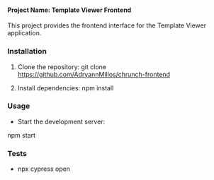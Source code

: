 #### Project Name: Template Viewer Frontend

This project provides the frontend interface for the Template Viewer application.

### Installation

1. Clone the repository:
  git clone https://github.com/AdryannMillos/chrunch-frontend

2. Install dependencies:
   npm install

### Usage

- Start the development server:

npm start

### Tests

- npx cypress open

